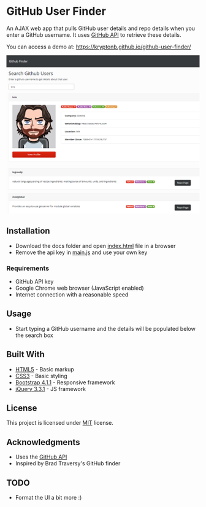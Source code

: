 # GitHub User Finder

An AJAX web app that pulls GitHub user details and repo details when you enter a GitHub username. It uses [GitHub API](https://developer.github.com/v3/) to retrieve these details.  
  
You can access a demo at: https://kryptonb.github.io/github-user-finder/ 

![User details](https://github.com/KryptonB/github-user-finder/blob/master/screenshots/results.PNG)

## Installation
* Download the docs folder and open [index.html](index.html) file in a browser
* Remove the api key in [main.js](js/main.js) and use your own key

### Requirements
* GitHub API key
* Google Chrome web browser (JavaScript enabled)
* Internet connection with a reasonable speed

## Usage
* Start typing a GitHub username and the details will be populated below the search box

## Built With
* [HTML5](https://en.wikipedia.org/wiki/HTML5) - Basic markup
* [CSS3](https://en.wikipedia.org/wiki/Cascading_Style_Sheets) - Basic styling
* [Bootstrap 4.1.1](https://getbootstrap.com/) - Responsive framework
* [jQuery 3.3.1](https://jquery.com/) - JS framework

## License
This project is licensed under [MIT](https://choosealicense.com/licenses/mit/) license.

## Acknowledgments
* Uses the [GitHub API](https://developer.github.com/v3/)
* Inspired by Brad Traversy's GitHub finder

## TODO
* Format the UI a bit more :) 
